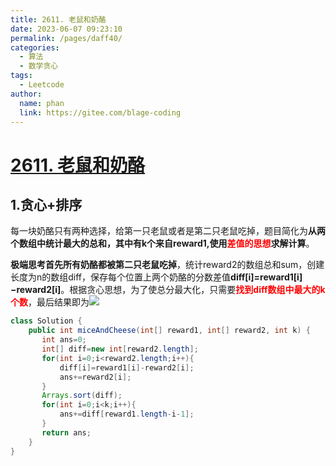 ```yaml
---
title: 2611. 老鼠和奶酪
date: 2023-06-07 09:23:10
permalink: /pages/daff40/
categories:
  - 算法
  - 数学贪心
tags:
  - Leetcode
author: 
  name: phan
  link: https://gitee.com/blage-coding
---
```

# [2611. 老鼠和奶酪](https://leetcode.cn/problems/mice-and-cheese/)

## 1.贪心+排序

每一块奶酪只有两种选择，给第一只老鼠或者是第二只老鼠吃掉，题目简化为**从两个数组中统计最大的总和，其中有k个来自reward1,使用<font color="red">差值的思想</font>求解计算**。

**极端思考首先所有奶酪都被第二只老鼠吃掉**，统计reward2的数组总和sum，创建长度为n的数组diff，保存每个位置上两个奶酪的分数差值**diff\[i\]=reward1\[i\]−reward2\[i\]**。根据贪心思想，为了使总分最大化，只需要<font color="red">**找到diff数组中最大的k个数**</font>，最后结果即为![](https://jsd.cdn.zzko.cn/gh/blage-coding/picx-images-hosting@master/20230607/image.7jzv8vprq440.webp)

```java
class Solution {
    public int miceAndCheese(int[] reward1, int[] reward2, int k) {
       int ans=0;
       int[] diff=new int[reward2.length];
       for(int i=0;i<reward2.length;i++){
           diff[i]=reward1[i]-reward2[i];
           ans+=reward2[i];
       }
       Arrays.sort(diff);
       for(int i=0;i<k;i++){
           ans+=diff[reward1.length-i-1];
       }
       return ans;
    }
}
```



